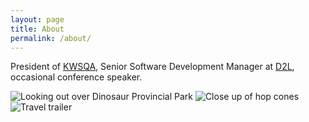 ```yaml
---
layout: page
title: About
permalink: /about/
---
```


President of [KWSQA](https://www.kwsqa.org), Senior Software Development Manager at [D2L](https://www.d2l.com), occasional conference speaker.

![Looking out over Dinosaur Provincial Park](../images/dinosaur.png)
![Close up of hop cones](../images/hops.png)
![Travel trailer](../images/trailer.png)
